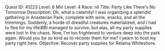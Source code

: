 Quest ID: 41223
Level: 6
Min Level: 4
Race: nil
Title: Party Like There's No Tomorrow
Description: Oh, what a calamity! I was organizing a splendid gathering in Anasterian Park, complete with wine, snacks, and all the trimmings. Suddenly, a horde of dreadful creatures materialized, and I had to flee for my life!$B$BI managed to survive, but alas, all my party supplies were lost in the chaos. Now, I'm too frightened to venture deep into the park again. Would you be so kind as to recover them for me? I yearn to host my party right here.
Objective: Recover party supplies for Relaina Whiteshore.
